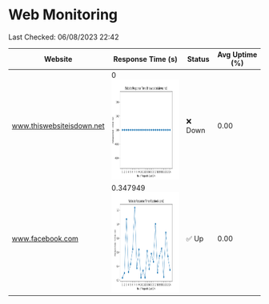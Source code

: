 # Web Monitoring

Last Checked: 06/08/2023 22:42

| Website | Response Time (s) | Status | Avg Uptime (%) |
|---------|-------------------|--------|----------------|
| www.thiswebsiteisdown.net | 0 <br> <img src="graph/thiswebsiteisdown.net.png" alt="Graph" width="200" height="200">  | ❌ Down | 0.00 |
| www.facebook.com | 0.347949 <br> <img src="graph/facebook.com.png" alt="Graph" width="200" height="200">  | ✅ Up | 0.00 |
